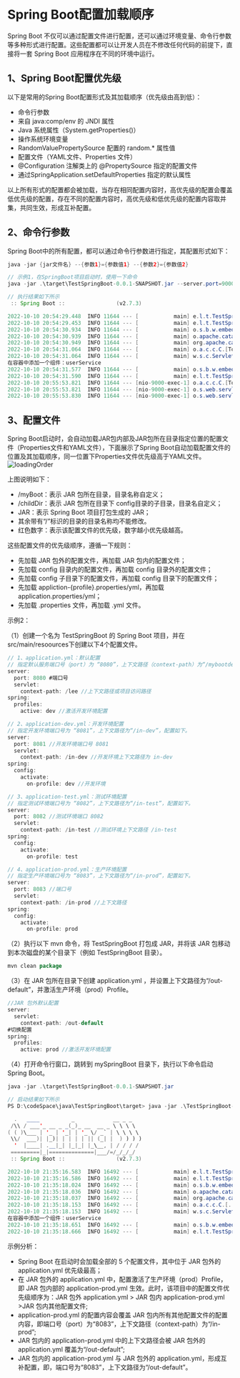 # Spring Boot配置加载顺序

Spring Boot 不仅可以通过配置文件进行配置，还可以通过环境变量、命令行参数等多种形式进行配置。这些配置都可以让开发人员在不修改任何代码的前提下，直接将一套 Spring Boot 应用程序在不同的环境中运行。

## 1、Spring Boot配置优先级

以下是常用的Spring Boot配置形式及其加载顺序（优先级由高到低）：  
- 命令行参数
- 来自 java:comp/env 的 JNDI 属性
- Java 系统属性（System.getProperties()）
- 操作系统环境变量
- RandomValuePropertySource 配置的 random.* 属性值
- 配置文件（YAML文件、Properties 文件）
- @Configuration 注解类上的 @PropertySource 指定的配置文件
- 通过SpringApplication.setDefaultProperties 指定的默认属性

以上所有形式的配置都会被加载，当存在相同配置内容时，高优先级的配置会覆盖低优先级的配置，存在不同的配置内容时，高优先级和低优先级的配置内容取并集，共同生效，形成互补配置。

## 2、命令行参数

Spring Boot中的所有配置，都可以通过命令行参数进行指定，其配置形式如下：
```java
java -jar {jar文件名} --{参数1}={参数值1} --{参数2}={参数值2}

// 示例1，在SpringBoot项目启动时，使用一下命令
java -jar .\target\TestSpringBoot-0.0.1-SNAPSHOT.jar --server.port=9000 --server.servlet.context-path=/lee

// 执行结果如下所示
 :: Spring Boot ::                (v2.7.3)

2022-10-10 20:54:29.448  INFO 11644 --- [           main] e.l.t.TestSpringBootApplication          : Starting TestSpringBootApplication v0.0.1-SNAPSHOT using Java 17.0.3.1 on Lee with PID 11644 (D:\codeSpace\java\TestSpringBoot\target\TestSpringBoot-0.0.1-SNAPSHOT.jar started by Lee in D:\codeSpace\java\TestSpringBoot)
2022-10-10 20:54:29.453  INFO 11644 --- [           main] e.l.t.TestSpringBootApplication          : The following 1 profile is active: "prod"
2022-10-10 20:54:30.934  INFO 11644 --- [           main] o.s.b.w.embedded.tomcat.TomcatWebServer  : Tomcat initialized with port(s): 9000 (http)
2022-10-10 20:54:30.939  INFO 11644 --- [           main] o.apache.catalina.core.StandardService   : Starting service [Tomcat]
2022-10-10 20:54:30.949  INFO 11644 --- [           main] org.apache.catalina.core.StandardEngine  : Starting Servlet engine: [Apache Tomcat/9.0.65]
2022-10-10 20:54:31.064  INFO 11644 --- [           main] o.a.c.c.C.[Tomcat].[localhost].[/lee]    : Initializing Spring embedded WebApplicationContext
2022-10-10 20:54:31.064  INFO 11644 --- [           main] w.s.c.ServletWebServerApplicationContext : Root WebApplicationContext: initialization completed in 1522 ms
在容器中添加一个组件：userService
2022-10-10 20:54:31.577  INFO 11644 --- [           main] o.s.b.w.embedded.tomcat.TomcatWebServer  : Tomcat started on port(s): 9000 (http) with context path '/lee'
2022-10-10 20:54:31.590  INFO 11644 --- [           main] e.l.t.TestSpringBootApplication          : Started TestSpringBootApplication in 2.924 seconds (JVM running for 3.531)
2022-10-10 20:55:53.821  INFO 11644 --- [nio-9000-exec-1] o.a.c.c.C.[Tomcat].[localhost].[/lee]    : Initializing Spring DispatcherServlet 'dispatcherServlet'
2022-10-10 20:55:53.821  INFO 11644 --- [nio-9000-exec-1] o.s.web.servlet.DispatcherServlet        : Initializing Servlet 'dispatcherServlet'
2022-10-10 20:55:53.830  INFO 11644 --- [nio-9000-exec-1] o.s.web.servlet.DispatcherServlet        : Completed initialization in 1 ms
```
## 3、配置文件

Spring Boot启动时，会自动加载JAR包内部及JAR包所在目录指定位置的配置文件（Properties文件和YAML文件），下面展示了Spring Boot自动加载配置文件的位置及其加载顺序，同一位置下Properties文件优先级高于YAML文件。
![loadingOrder](../img/loadorder.png)

上图说明如下：
- /myBoot：表示 JAR 包所在目录，目录名称自定义；
- /childDir：表示 JAR 包所在目录下 config目录的子目录，目录名自定义；
- JAR：表示 Spring Boot 项目打包生成的 JAR；
- 其余带有“/”标识的目录的目录名称均不能修改。
- 红色数字：表示该配置文件的优先级，数字越小优先级越高。

这些配置文件的优先级顺序，遵循一下规则：
- 先加载 JAR 包外的配置文件，再加载 JAR 包内的配置文件；
- 先加载 config 目录内的配置文件，再加载 config 目录外的配置文件；
- 先加载 config 子目录下的配置文件，再加载 config 目录下的配置文件；
- 先加载 appliction-{profile}.properties/yml，再加载application.properties/yml；
- 先加载 .properties 文件，再加载 .yml 文件。

示例2：

（1）创建一个名为 TestSpringBoot 的 Spring Boot 项目，并在src/main/resoources下创建以下4个配置文件。
```java
// 1、application.yml：默认配置
// 指定默认服务端口号（port）为 “8080”，上下文路径（context-path）为“/mybootdemo”，并激活开发环境（dev）的 profile
server:
  port: 8080 #端口号
  servlet:
    context-path: /lee //上下文路径或项目访问路径
spring:
  profiles:
    active: dev //激活开发环境配置

// 2、application-dev.yml：开发环境配置
// 指定开发环境端口号为 “8081”，上下文路径为“/in-dev”，配置如下。
server:
  port: 8081 //开发环境端口号 8081
  servlet:
    context-path: /in-dev //开发环境上下文路径为 in-dev
spring:
  config:
    activate:
      on-profile: dev //开发环境

// 3、application-test.yml：测试环境配置
// 指定测试环境端口号为 “8082”，上下文路径为“/in-test”，配置如下。
server:
  port: 8082 //测试环境端口 8082
  servlet:
    context-path: /in-test //测试环境上下文路径 /in-test
spring:
  config:
    activate:
      on-profile: test

// 4、application-prod.yml：生产环境配置
// 指定生产环境端口号为 “8083”，上下文路径为“/in-prod”，配置如下。
server:
  port: 8083 //端口号
  servlet:
    context-path: /in-prod //上下文路径
spring:
  config:
    activate:
      on-profile: prod
```
（2）执行以下 mvn 命令，将 TestSpringBoot 打包成 JAR，并将该 JAR 包移动到本次磁盘的某个目录下（例如 TestSpringBoot 目录）。
```java
mvn clean package
```
（3）在 JAR 包所在目录下创建 application.yml ，并设置上下文路径为“/out-default”，并激活生产环境（prod）Profile。
```java
//JAR 包外默认配置
server:
  servlet:
    context-path: /out-default
#切换配置
spring:
  profiles:
    active: prod //激活开发环境配置
```
（4）打开命令行窗口，跳转到 mySpringBoot 目录下，执行以下命令启动 Spring Boot。
```java
java -jar .\target\TestSpringBoot-0.0.1-SNAPSHOT.jar

// 启动结果如下所示
PS D:\codeSpace\java\TestSpringBoot\target> java -jar .\TestSpringBoot-0.0.1-SNAPSHOT.jar

  .   ____          _            __ _ _
 /\\ / ___'_ __ _ _(_)_ __  __ _ \ \ \ \
( ( )\___ | '_ | '_| | '_ \/ _` | \ \ \ \
 \\/  ___)| |_)| | | | | || (_| |  ) ) ) )
  '  |____| .__|_| |_|_| |_\__, | / / / /
 =========|_|==============|___/=/_/_/_/
 :: Spring Boot ::                (v2.7.3)

2022-10-10 21:35:16.583  INFO 16492 --- [           main] e.l.t.TestSpringBootApplication          : Starting TestSpringBootApplication v0.0.1-SNAPSHOT using Java 17.0.3.1 on Lee with PID 16492 (D:\codeSpace\java\TestSpringBoot\target\TestSpringBoot-0.0.1-SNAPSHOT.jar started by Lee in D:\codeSpace\java\TestSpringBoot\target)
2022-10-10 21:35:16.586  INFO 16492 --- [           main] e.l.t.TestSpringBootApplication          : The following 1 profile is active: "prod"
2022-10-10 21:35:18.024  INFO 16492 --- [           main] o.s.b.w.embedded.tomcat.TomcatWebServer  : Tomcat initialized with port(s): 8083 (http)
2022-10-10 21:35:18.036  INFO 16492 --- [           main] o.apache.catalina.core.StandardService   : Starting service [Tomcat]
2022-10-10 21:35:18.037  INFO 16492 --- [           main] org.apache.catalina.core.StandardEngine  : Starting Servlet engine: [Apache Tomcat/9.0.65]
2022-10-10 21:35:18.153  INFO 16492 --- [           main] o.a.c.c.C.[.[localhost].[/out-default]   : Initializing Spring embedded WebApplicationContext
2022-10-10 21:35:18.153  INFO 16492 --- [           main] w.s.c.ServletWebServerApplicationContext : Root WebApplicationContext: initialization completed in 1477 ms
在容器中添加一个组件：userService
2022-10-10 21:35:18.651  INFO 16492 --- [           main] o.s.b.w.embedded.tomcat.TomcatWebServer  : Tomcat started on port(s): 8083 (http) with context path '/out-default'
2022-10-10 21:35:18.666  INFO 16492 --- [           main] e.l.t.TestSpringBootApplication          : Started TestSpringBootApplication in 2.804 seconds (JVM running for 3.311)
```
示例分析：
- Spring Boot 在启动时会加载全部的 5 个配置文件，其中位于 JAR 包外的 application.yml 优先级最高；
- 在 JAR 包外的 application.yml 中，配置激活了生产环境（prod）Profile，即 JAR 包内部的 application-prod.yml 生效。此时，该项目中的配置文件优先级顺序为：JAR 包外 application.yml > JAR 包内 application-prod.yml >JAR 包内其他配置文件;
- application-prod.yml 的配置内容会覆盖 JAR 包内所有其他配置文件的配置内容，即端口号（port）为“8083”，上下文路径（context-path）为“/in-prod”;
- JAR 包内的 application-prod.yml 中的上下文路径会被 JAR 包外的 application.yml 覆盖为“/out-default”;
- JAR 包内的 application-prod.yml 与 JAR 包外的 application.yml，形成互补配置，即，端口号为“8083”，上下文路径为“/out-default”。